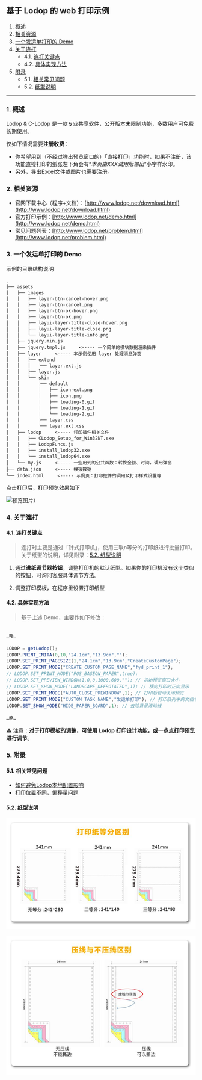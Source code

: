 基于 Lodop 的 web 打印示例
---

1. [概述](#1-概述)
2. [相关资源](#2-相关资源)
3. [一个发运单打印的 Demo](#3-一个发运单打印的-demo)
4. [关于连打](#4-关于连打)
	- 4.1. [连打关键点](##41-连打关键点)
	- 4.2. [具体实现方法](#42-具体实现方法)
5. [附录](#5-附录)
	- 5.1. [相关常见问题](#51-相关常见问题)
	- 5.2. [纸型说明](#52-纸型说明)

---

### 1. 概述

Lodop & C-Lodop 是一款专业共享软件，公开版本未限制功能，多数用户可免费长期使用。

仅如下情况需要**注册收费**：

- 你希望用到（不经过弹出预览窗口的）「直接打印」功能时，如果不注册，该功能直接打印的纸张左下角会有“*本页由XXX试用版输出*”小字样水印。
- 另外，导出Excel文件或图片也需要注册。

### 2. 相关资源

- 官网下载中心（程序+文档）：[http://www.lodop.net/download.html](http://www.lodop.net/download.html)
- 官方打印示例：[http://www.lodop.net/demo.html](http://www.lodop.net/demo.html)
- 常见问题列表：[http://www.lodop.net/problem.html](http://www.lodop.net/problem.html)

### 3. 一个发运单打印的 Demo

示例的目录结构说明

```text
.
├── assets
│   ├── images
│   │   ├── layer-btn-cancel-hover.png
│   │   ├── layer-btn-cancel.png
│   │   ├── layer-btn-ok-hover.png
│   │   ├── layer-btn-ok.png
│   │   ├── layui-layer-title-close-hover.png
│   │   ├── layui-layer-title-close.png
│   │   └── layui-layer-title-info.png
│   ├── jquery.min.js
│   ├── jquery.tmpl.js     <----- 一个简单的模块数据渲染插件
│   ├── layer     <----- 本示例使用 layer 处理消息弹窗
│   │   ├── extend
│   │   │   └── layer.ext.js
│   │   ├── layer.js
│   │   └── skin
│   │       ├── default
│   │       │   ├── icon-ext.png
│   │       │   ├── icon.png
│   │       │   ├── loading-0.gif
│   │       │   ├── loading-1.gif
│   │       │   └── loading-2.gif
│   │       ├── layer.css
│   │       └── layer.ext.css
│   ├── lodop     <----- 打印插件相关文件
│   │   ├── CLodop_Setup_for_Win32NT.exe
│   │   ├── LodopFuncs.js
│   │   ├── install_lodop32.exe
│   │   └── install_lodop64.exe
│   └── my.js     <----- 一些用到的公共函数：转换金额、时间，调用弹窗
├── data.json     <----- 模拟数据
└── index.html     <----- 示例页：打印控件的调用及打印样式设置等
```

点击打印后，打印预览效果如下

![预览图片）](./screenhot.png)


### 4. 关于连打

#### 4.1. 连打关键点

> 连打时主要是通过「针式打印机」，使用三联n等分的打印纸进行批量打印。关于纸型的说明，详见附录：[5.2. 纸型说明](#52-纸型说明)

1. 通过**进纸调节器按钮**，调整打印机的默认纸型。如果你的打印机没有这个类似的按钮，可询问客服具体调节方法。

2. 调整打印模板，在程序里设置打印纸型

#### 4.2. 具体实现方法

> 基于上述 Demo，主要作如下修改：

```JavaScript

…略…

LODOP = getLodop();
LODOP.PRINT_INITA(0,10,"24.1cm","13.9cm","");
LODOP.SET_PRINT_PAGESIZE(1,"24.1cm","13.9cm","CreateCustomPage");
LODOP.SET_PRINT_MODE("CREATE_CUSTOM_PAGE_NAME","fyd_print_1");
// LODOP.SET_PRINT_MODE("POS_BASEON_PAPER",true);
// LODOP.SET_PREVIEW_WINDOW(1,0,0,1000,600,""); // 初始预览窗口大小
// LODOP.SET_SHOW_MODE("LANDSCAPE_DEFROTATED",1); // 横向打印时正向显示
LODOP.SET_PRINT_MODE("AUTO_CLOSE_PREWINDOW",1); // 打印后自动关闭预览
LODOP.SET_PRINT_MODE("CUSTOM_TASK_NAME","发运单打印"); // 打印队列中的文档名
LODOP.SET_SHOW_MODE("HIDE_PAPER_BOARD",1); // 去除背景滚动线

…略…

```

⚠️ 注意：**对于打印模板的调整，可使用 Lodop 打印设计功能，或一点点打印预览进行调节**。


### 5. 附录

#### 5.1. 相关常见问题

- [如何避免Lodop本地配置影响](http://www.c-lodop.com/faq/pp9.html)
- [打印位置不同，偏移量问题](http://www.c-lodop.com/faq/pp17.html)

#### 5.2. 纸型说明

![预览图片）](./paper1.jpg)

![预览图片）](./paper2.jpg)
